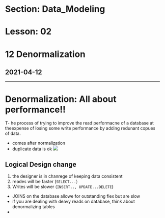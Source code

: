 # Section: Data_Modeling
# Lesson: 02
# 12 Denormalization
## 2021-04-12
---

# Denormalization: All about performance!!
T- he process of trying to improve the read performacne of a database at theexpense of losing some write performance by adding redunant copues of data.
- comes after normalization
- duplicate data is ok 
![](https://i.imgur.com/ygxCZkr.png)

## Logical Design change
1. the designer is in chanrege of keeping data consistent
2. reades will be faster (`SELECT...`)
3. Writes will be slower (`INSERT.., UPDATE...DELETE`)

- JOINS on the database allowe for outstanding flex but are slow
- if you are dealing with deavy reads on database, think about denormalizing tables
- 